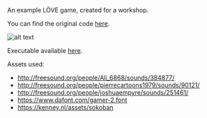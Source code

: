 An example LÖVE game, created for a workshop.

You can find the original code [here](https://bitbucket.org/gprosser/coin).

![alt text](https://img.itch.zone/aW1hZ2UvMTkzMDM2LzkxOTY0My5naWY=/347x500/zCQhvS.gif "GIF")

Executable available [here](https://gprosser.itch.io/coin).

Assets used:

* http://freesound.org/people/Ali_6868/sounds/384877/
* http://freesound.org/people/pierrecartoons1979/sounds/90121/
* http://freesound.org/people/joshuaempyre/sounds/251461/
* https://www.dafont.com/gamer-2.font
* https://kenney.nl/assets/sokoban
